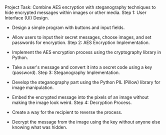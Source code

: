 Project Task: Combine AES encryption with steganography techniques to hide encrypted messages within images or other media.
Step 1: User Interface (UI) Design. 

- Design a simple program with buttons and input fields.
- Allow users to input their secret messages, choose images, and set passwords for encryption.
Step 2: AES Encryption Implementation.

 - Implement the AES encryption process using the cryptography library in Python.
 - Take a user's message and convert it into a secret code using a key (password).
Step 3: Steganography Implementation.

 - Develop the steganography part using the Python PIL (Pillow) library for image manipulation.
 - Embed the encrypted message into the pixels of an image without making the image look weird.
Step 4: Decryption Process.

 - Create a way for the recipient to reverse the process. 
- Decrypt the message from the image using the key without anyone else knowing what was hidden.
